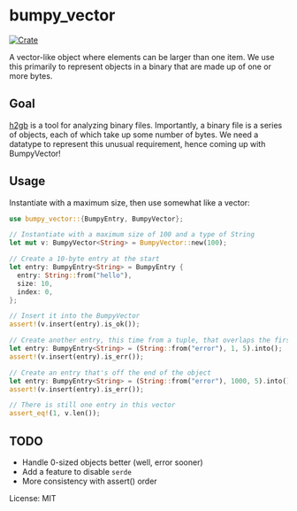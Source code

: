 # bumpy_vector

[![Crate](https://img.shields.io/crates/v/bumpy_vector.svg)](https://crates.io/crates/bumpy_vector)

A vector-like object where elements can be larger than one item. We use
this primarily to represent objects in a binary that are made up of one
or more bytes.

## Goal

[h2gb](https://github.com/h2gb/libh2gb) is a tool for analyzing binary
files. Importantly, a binary file is a series of objects, each of which
take up some number of bytes. We need a datatype to represent this unusual
requirement, hence coming up with BumpyVector!

## Usage

Instantiate with a maximum size, then use somewhat like a vector:

```rust
use bumpy_vector::{BumpyEntry, BumpyVector};

// Instantiate with a maximum size of 100 and a type of String
let mut v: BumpyVector<String> = BumpyVector::new(100);

// Create a 10-byte entry at the start
let entry: BumpyEntry<String> = BumpyEntry {
  entry: String::from("hello"),
  size: 10,
  index: 0,
};

// Insert it into the BumpyVector
assert!(v.insert(entry).is_ok());

// Create another entry, this time from a tuple, that overlaps the first
let entry: BumpyEntry<String> = (String::from("error"), 1, 5).into();
assert!(v.insert(entry).is_err());

// Create an entry that's off the end of the object
let entry: BumpyEntry<String> = (String::from("error"), 1000, 5).into();
assert!(v.insert(entry).is_err());

// There is still one entry in this vector
assert_eq!(1, v.len());
```

## TODO

* Handle 0-sized objects better (well, error sooner)
* Add a feature to disable `serde`
* More consistency with assert() order

License: MIT
